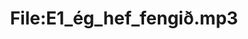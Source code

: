 ---
title: File:E1_ég_hef_fengið.mp3
recording of: ég hef fengið
reading speed: slow
speaker: E
license: CC0
---